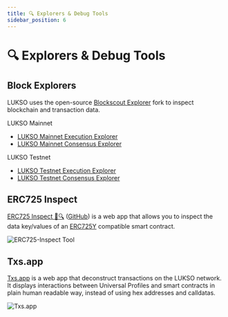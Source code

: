 ```yaml
---
title: 🔍 Explorers & Debug Tools
sidebar_position: 6
---
```


# 🔍 Explorers & Debug Tools

## Block Explorers

LUKSO uses the open-source [Blockscout Explorer](https://github.com/blockscout/blockscout) fork to inspect blockchain and transaction data.

LUKSO Mainnet

- [LUKSO Mainnet Execution Explorer](https://explorer.lukso.network/)
- [LUKSO Mainnet Consensus Explorer](https://explorer.consensus.mainnet.lukso.network/)

LUKSO Testnet

- [LUKSO Testnet Execution Explorer](https://explorer.execution.testnet.lukso.network)
- [LUKSO Testnet Consensus Explorer](https://explorer.consensus.testnet.lukso.network)

## ERC725 Inspect

[ERC725 Inspect 📝🔍](https://erc725-inspect.lukso.tech/) ([GitHub](https://github.com/lukso-network/tools-erc725-inspect)) is a web app that allows you to inspect the data key/values of an [ERC725Y](https://github.com/ERC725Alliance/ERC725/blob/main/docs/ERC-725.md#erc725x) compatible smart contract.

<div style={{textAlign: 'center'}}>

![ERC725-Inspect Tool](/img/tools/erc725-tools.png)

</div>

## Txs.app

[Txs.app](https://txs.app) is a web app that deconstruct transactions on the LUKSO network. It displays interactions between Universal Profiles and smart contracts in plain human readable way, instead of using hex addresses and calldatas.

<div style={{textAlign: 'center'}}>

![Txs.app](/img/example-dapp-txs-app.png)

</div>
